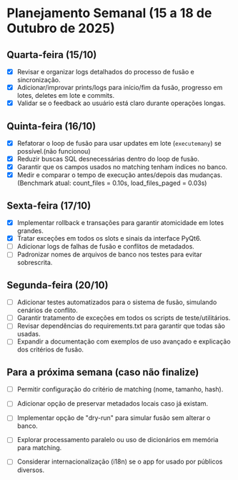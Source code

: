 # Planejamento Semanal (15 a 18 de Outubro de 2025)

## Quarta-feira (15/10)
- [x] Revisar e organizar logs detalhados do processo de fusão e sincronização.
- [x] Adicionar/improvar prints/logs para início/fim da fusão, progresso em lotes, deletes em lote e commits.
- [x] Validar se o feedback ao usuário está claro durante operações longas.

## Quinta-feira (16/10)
- [x] Refatorar o loop de fusão para usar updates em lote (`executemany`) se possível.(não funcionou)
- [x] Reduzir buscas SQL desnecessárias dentro do loop de fusão.
- [x] Garantir que os campos usados no matching tenham índices no banco.
- [x] Medir e comparar o tempo de execução antes/depois das mudanças. (Benchmark atual: count_files = 0.10s, load_files_paged = 0.03s)

## Sexta-feira (17/10)
- [x] Implementar rollback e transações para garantir atomicidade em lotes grandes.
- [x] Tratar exceções em todos os slots e sinais da interface PyQt6.
- [ ] Adicionar logs de falhas de fusão e conflitos de metadados.
- [ ] Padronizar nomes de arquivos de banco nos testes para evitar sobrescrita.

## Segunda-feira (20/10)
- [ ] Adicionar testes automatizados para o sistema de fusão, simulando cenários de conflito.
- [ ] Garantir tratamento de exceções em todos os scripts de teste/utilitários.
- [ ] Revisar dependências do requirements.txt para garantir que todas são usadas.
- [ ] Expandir a documentação com exemplos de uso avançado e explicação dos critérios de fusão.

## Para a próxima semana (caso não finalize)
- [ ] Permitir configuração do critério de matching (nome, tamanho, hash).
- [ ] Adicionar opção de preservar metadados locais caso já existam.
- [ ] Implementar opção de "dry-run" para simular fusão sem alterar o banco.
- [ ] Explorar processamento paralelo ou uso de dicionários em memória para matching.
- [ ] Considerar internacionalização (i18n) se o app for usado por públicos diversos.

